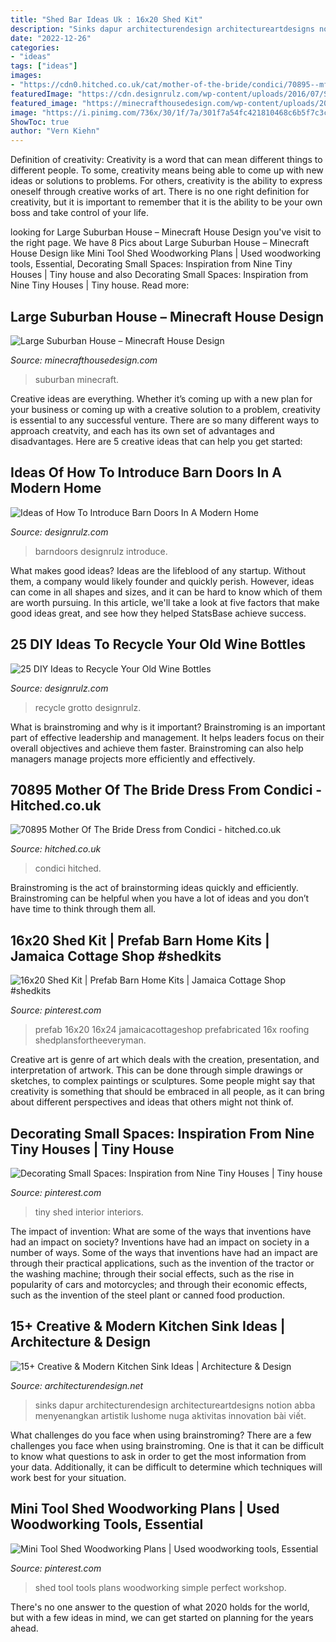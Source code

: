 ```yaml
---
title: "Shed Bar Ideas Uk : 16x20 Shed Kit"
description: "Sinks dapur architecturendesign architectureartdesigns notion abba menyenangkan artistik lushome nuga aktivitas innovation bài viết"
date: "2022-12-26"
categories:
- "ideas"
tags: ["ideas"]
images:
- "https://cdn0.hitched.co.uk/cat/mother-of-the-bride/condici/70895--mfvo435269.jpg"
featuredImage: "https://cdn.designrulz.com/wp-content/uploads/2016/07/Sliding-BarnDoors-designrulz-12.jpg"
featured_image: "https://minecrafthousedesign.com/wp-content/uploads/2015/07/Large-Suburban-House-minecraft-building-amazing-idea-download-10.jpg"
image: "https://i.pinimg.com/736x/30/1f/7a/301f7a54fc421810468c6b5f7c3c4549.jpg"
ShowToc: true
author: "Vern Kiehn"
---
```



Definition of creativity:
Creativity is a word that can mean different things to different people. To some, creativity means being able to come up with new ideas or solutions to problems. For others, creativity is the ability to express oneself through creative works of art. There is no one right definition for creativity, but it is important to remember that it is the ability to be your own boss and take control of your life.

	

		
looking for Large Suburban House – Minecraft House Design you've visit to the right page. We have 8 Pics about Large Suburban House – Minecraft House Design like Mini Tool Shed Woodworking Plans | Used woodworking tools, Essential, Decorating Small Spaces: Inspiration from Nine Tiny Houses | Tiny house and also Decorating Small Spaces: Inspiration from Nine Tiny Houses | Tiny house. Read more:
		
    
## Large Suburban House – Minecraft House Design

<img loading=lazy src="https://minecrafthousedesign.com/wp-content/uploads/2015/07/Large-Suburban-House-minecraft-building-amazing-idea-download-10.jpg" onerror="this.onerror=null;this.src='https://tse1.mm.bing.net/th?id=OIP.6gD-wMERL1QK2TxnulUExgHaEo&amp;pid=15.1';" alt="Large Suburban House – Minecraft House Design">

_Source: minecrafthousedesign.com_

>suburban minecraft. 

	

Creative ideas are everything. Whether it’s coming up with a new plan for your business or coming up with a creative solution to a problem, creativity is essential to any successful venture. There are so many different ways to approach creatvity, and each has its own set of advantages and disadvantages. Here are 5 creative ideas that can help you get started: 

    
## Ideas Of How To Introduce Barn Doors In A Modern Home

<img loading=lazy src="https://cdn.designrulz.com/wp-content/uploads/2016/07/Sliding-BarnDoors-designrulz-12.jpg" onerror="this.onerror=null;this.src='https://tse3.mm.bing.net/th?id=OIP.oflSbRTaB5eP7kcrf9WYKQHaIW&amp;pid=15.1';" alt="Ideas of How To Introduce Barn Doors In A Modern Home">

_Source: designrulz.com_

>barndoors designrulz introduce. 

	

What makes good ideas?
Ideas are the lifeblood of any startup. Without them, a company would likely founder and quickly perish. However, ideas can come in all shapes and sizes, and it can be hard to know which of them are worth pursuing. In this article, we'll take a look at five factors that make good ideas great, and see how they helped StatsBase achieve success.

    
## 25 DIY Ideas To Recycle Your Old Wine Bottles

<img loading=lazy src="https://cdn.designrulz.com/wp-content/uploads/2015/05/wine-bottle-garden-designrulz-21.jpg" onerror="this.onerror=null;this.src='https://tse4.mm.bing.net/th?id=OIP.YQhUxj78V-WUpxXmZfLSLAHaFJ&amp;pid=15.1';" alt="25 DIY Ideas to Recycle Your Old Wine Bottles">

_Source: designrulz.com_

>recycle grotto designrulz. 

	

What is brainstroming and why is it important?
Brainstroming is an important part of effective leadership and management. It helps leaders focus on their overall objectives and achieve them faster. Brainstroming can also help managers manage projects more efficiently and effectively.

    
## 70895 Mother Of The Bride Dress From Condici - Hitched.co.uk

<img loading=lazy src="https://cdn0.hitched.co.uk/cat/mother-of-the-bride/condici/70895--mfvo435269.jpg" onerror="this.onerror=null;this.src='https://tse1.mm.bing.net/th?id=OIP.GmkFZ8IP4gKj9gl21AkzWwHaLH&amp;pid=15.1';" alt="70895 Mother Of The Bride Dress from Condici - hitched.co.uk">

_Source: hitched.co.uk_

>condici hitched. 

	

Brainstroming is the act of brainstorming ideas quickly and efficiently. Brainstroming can be helpful when you have a lot of ideas and you don’t have time to think through them all.

    
## 16x20 Shed Kit | Prefab Barn Home Kits | Jamaica Cottage Shop #shedkits

<img loading=lazy src="https://i.pinimg.com/736x/30/1f/7a/301f7a54fc421810468c6b5f7c3c4549.jpg" onerror="this.onerror=null;this.src='https://tse3.mm.bing.net/th?id=OIP.cQpW2bBR8peXhJDBMgEKEQHaFS&amp;pid=15.1';" alt="16x20 Shed Kit | Prefab Barn Home Kits | Jamaica Cottage Shop #shedkits">

_Source: pinterest.com_

>prefab 16x20 16x24 jamaicacottageshop prefabricated 16x roofing shedplansfortheeveryman. 

	

Creative art is genre of art which deals with the creation, presentation, and interpretation of artwork. This can be done through simple drawings or sketches, to complex paintings or sculptures. Some people might say that creativity is something that should be embraced in all people, as it can bring about different perspectives and ideas that others might not think of.

    
## Decorating Small Spaces: Inspiration From Nine Tiny Houses | Tiny House

<img loading=lazy src="https://i.pinimg.com/736x/8b/f1/12/8bf1129938c700cb657361d9b9364a21--tiny-house-interiors-shed-house-interior.jpg" onerror="this.onerror=null;this.src='https://tse4.mm.bing.net/th?id=OIP.e4N4-wzidnndJwfsaRuW7AAAAA&amp;pid=15.1';" alt="Decorating Small Spaces: Inspiration from Nine Tiny Houses | Tiny house">

_Source: pinterest.com_

>tiny shed interior interiors. 

	

The impact of invention: What are some of the ways that inventions have had an impact on society?
Inventions have had an impact on society in a number of ways. Some of the ways that inventions have had an impact are through their practical applications, such as the invention of the tractor or the washing machine; through their social effects, such as the rise in popularity of cars and motorcycles; and through their economic effects, such as the invention of the steel plant or canned food production.

    
## 15+ Creative &amp; Modern Kitchen Sink Ideas | Architecture &amp; Design

<img loading=lazy src="https://cdn.architecturendesign.net/wp-content/uploads/2015/08/AD-Creative-Modern-Kitchen-Sink-Ideas-13.jpg" onerror="this.onerror=null;this.src='https://tse2.mm.bing.net/th?id=OIP.TeNRZ36g-lYVAwcp_E54awHaFj&amp;pid=15.1';" alt="15+ Creative &amp; Modern Kitchen Sink Ideas | Architecture &amp; Design">

_Source: architecturendesign.net_

>sinks dapur architecturendesign architectureartdesigns notion abba menyenangkan artistik lushome nuga aktivitas innovation bài viết. 

	

What challenges do you face when using brainstroming?
There are a few challenges you face when using brainstroming. One is that it can be difficult to know what questions to ask in order to get the most information from your data. Additionally, it can be difficult to determine which techniques will work best for your situation.

    
## Mini Tool Shed Woodworking Plans | Used Woodworking Tools, Essential

<img loading=lazy src="https://i.pinimg.com/736x/96/5d/82/965d829d3d268898efa5b6c409f9faea.jpg" onerror="this.onerror=null;this.src='https://tse2.mm.bing.net/th?id=OIP.eW3N2eilaqThsVSUkmZruQHaLr&amp;pid=15.1';" alt="Mini Tool Shed Woodworking Plans | Used woodworking tools, Essential">

_Source: pinterest.com_

>shed tool tools plans woodworking simple perfect workshop. 

	

There's no one answer to the question of what 2020 holds for the world, but with a few ideas in mind, we can get started on planning for the years ahead. 

